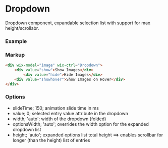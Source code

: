 # Dropdown

Dropdown component, expandable selection list with support for max height/scrollabr.

### Example

### Markup
```html
<div wix-model="image" wix-ctrl="Dropdown">
	<div value="show">Show Images</div>
		<div value="hide">Hide Images</div>
	<div value="showhover">Show Images on Hover</div>
</div>
```

### Options

* slideTime; 150; animation slide time in ms
* value; 0; selected entry value attribute in the dropdown
* width; 'auto'; width of the dropdown (folded)
* optionsWidth; 'auto'; overrides the width option for the expanded dropdown list
* height; 'auto'; expanded options list total height ==> enables scrollbar for longer (than the height) list of entries

